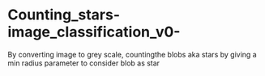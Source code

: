 # Counting_stars-image_classification_v0-
By converting image to grey scale, countingthe blobs aka stars by giving a min radius parameter to consider blob as star
